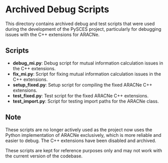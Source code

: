 # Archived Debug Scripts

This directory contains archived debug and test scripts that were used during the development of the PySCES project, particularly for debugging issues with the C++ extensions for ARACNe.

## Scripts

- **debug_mi.py**: Debug script for mutual information calculation issues in the C++ extensions.
- **fix_mi.py**: Script for fixing mutual information calculation issues in the C++ extensions.
- **setup_fixed.py**: Setup script for compiling the fixed ARACNe C++ extensions.
- **test_fixed.py**: Test script for the fixed ARACNe C++ extensions.
- **test_import.py**: Script for testing import paths for the ARACNe class.

## Note

These scripts are no longer actively used as the project now uses the Python implementation of ARACNe exclusively, which is more reliable and easier to debug. The C++ extensions have been disabled and archived.

These scripts are kept for reference purposes only and may not work with the current version of the codebase.
